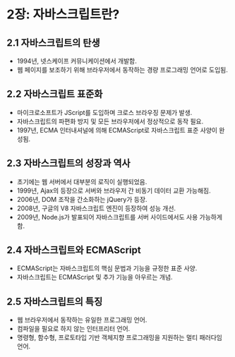# 2장: 자바스크립트란?

## 2.1 자바스크립트의 탄생

- 1994년, 넷스케이프 커뮤니케이션에서 개발함.
- 웹 페이지를 보조하기 위해 브라우저에서 동작하는 경량 프로그래밍 언어로 도입됨.

## 2.2 자바스크립트 표준화

- 마이크로소프트가 JScript를 도입하며 크로스 브라우징 문제가 발생.
- 자바스크립트의 파편화 방지 및 모든 브라우저에서 정상적으로 동작 필요.
- 1997년, ECMA 인터내셔널에 의해 ECMAScript로 자바스크립트 표준 사양이 완성됨.

## 2.3 자바스크립트의 성장과 역사

- 초기에는 웹 서버에서 대부분의 로직이 실행되었음.
- 1999년, Ajax의 등장으로 서버와 브라우저 간 비동기 데이터 교환 가능해짐.
- 2006년, DOM 조작을 간소화하는 jQuery가 등장.
- 2008년, 구글의 V8 자바스크립트 엔진이 등장하여 성능 개선.
- 2009년, Node.js가 발표되어 자바스크립트를 서버 사이드에서도 사용 가능하게 함.

## 2.4 자바스크립트와 ECMAScript

- ECMAScript는 자바스크립트의 핵심 문법과 기능을 규정한 표준 사양.
- 자바스크립트는 ECMAScript 및 추가 기능을 아우르는 개념.

## 2.5 자바스크립트의 특징

- 웹 브라우저에서 동작하는 유일한 프로그래밍 언어.
- 컴파일을 필요로 하지 않는 인터프리터 언어.
- 명령형, 함수형, 프로토타입 기반 객체지향 프로그래밍을 지원하는 멀티 패러다임 언어.
